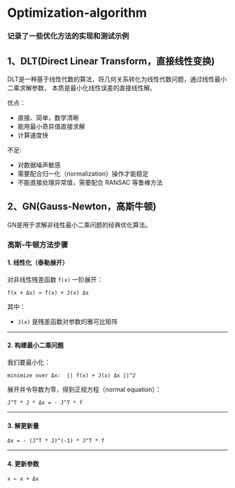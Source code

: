 # Optimization-algorithm
### 记录了一些优化方法的实现和测试示例

## 1、DLT(Direct Linear Transform，直接线性变换)
DLT是一种基于线性代数的算法，将几何关系转化为线性代数问题，通过线性最小二乘求解参数，
本质是最小化线性误差的直接线性解。

优点：
- 直接、简单，数学清晰
- 能用最小奇异值直接求解
- 计算速度快

不足:
- 对数据噪声敏感
- 需要配合归一化（normalization）操作才能稳定
- 不能直接处理异常值，需要配合 RANSAC 等鲁棒方法

## 2、GN(Gauss-Newton，高斯牛顿)
GN是用于求解非线性最小二乘问题的经典优化算法。
### 高斯-牛顿方法步骤

#### 1. 线性化（泰勒展开）

对非线性残差函数 `f(x)` 一阶展开：

`f(x + Δx) ≈ f(x) + J(x) Δx`

其中：
- `J(x)` 是残差函数对参数的雅可比矩阵

---

#### 2. 构建最小二乘问题

我们要最小化：

`minimize over Δx:  || f(x) + J(x) Δx ||^2`

展开并令导数为零，得到正规方程（normal equation）：

`J^T * J * Δx = - J^T * f`

---

#### 3. 解更新量

`Δx = - (J^T * J)^(-1) * J^T * f`

---

#### 4. 更新参数

`x ← x + Δx`
